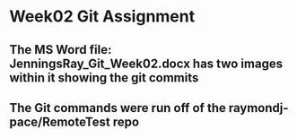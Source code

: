 # Week02 Git Assignment

## The MS Word file: JenningsRay_Git_Week02.docx has two images within it showing the git commits
## The Git commands were run off of the raymondj-pace/RemoteTest repo
